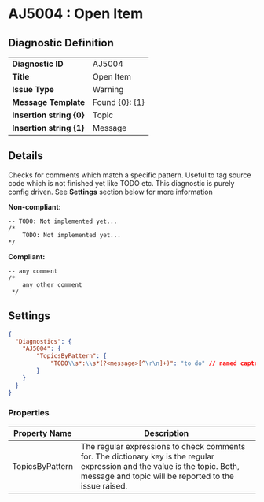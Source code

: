 # AJ5004 : Open Item

## Diagnostic Definition

<table>
  <tr>
    <td class="header"><b>Diagnostic ID</b></td>
    <td>AJ5004</td>
  </tr>
  <tr>
    <td class="header"><b>Title</b></td>
    <td>Open Item</td>
  </tr>
  <tr>
    <td class="header"><b>Issue Type</b></td>
    <td>Warning</td>
  </tr>
  <tr>
    <td class="header"><b>Message Template</b></td>
    <td>Found {0}: {1}</td>
  </tr>
    <tr>
    <td class="header"><b>Insertion string {0}</b></td>
    <td>Topic</td>
  </tr>
  <tr>
    <td class="header"><b>Insertion string {1}</b></td>
    <td>Message</td>
  </tr>

</table>

## Details

Checks for comments which match a specific pattern. Useful to tag source code which is not finished yet like TODO etc.
This diagnostic is purely config driven.
See **Settings** section below for more information

**Non-compliant:**

```tsql
-- TODO: Not implemented yet...
/*
    TODO: Not implemented yet...
*/
```

**Compliant:**

```tsql
-- any comment
/*
    any other comment
 */
```


## Settings

```json
{
  "Diagnostics": {
    "AJ5004": {
        "TopicsByPattern": {
            "TODO\\s*:\\s*(?<message>[^\r\n]+)": "to do" // named capture 'message' is used to extract the text after the 'todo'
        }
    }
  }
}
```


### Properties

| Property Name   | Description                                                                                                                                                                           |
|-----------------|---------------------------------------------------------------------------------------------------------------------------------------------------------------------------------------|
| TopicsByPattern | The regular expressions to check comments for. The dictionary key is the regular expression and the value is the topic. Both, message and topic will be reported to the issue raised. |




